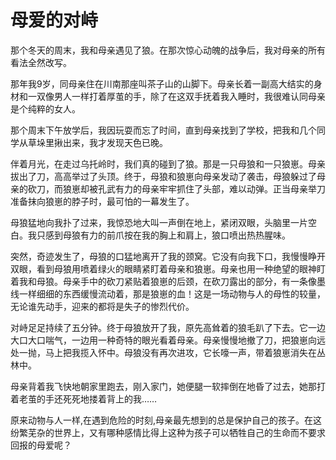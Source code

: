 # 母爱的对峙

那个冬天的周末，我和母亲遇见了狼。在那次惊心动魄的战争后，我对母亲的所有看法全然改写。 

 那年我9岁，同母亲住在川南那座叫茶子山的山脚下。母亲长着一副高大结实的身材和一双像男人一样打着厚茧的手，除了在这双手抚着我入睡时，我很难认同母亲是个纯粹的女人。 

 那个周末下午放学后，我因玩耍而忘了时间，直到母亲找到了学校，把我和几个同学从草垛里揪出来，我才发现天色已晚。 

 伴着月光，在走过乌托岭时，我们真的碰到了狼。那是一只母狼和一只狼崽。母亲拔出了刀，高高举过了头顶。终于，母狼和狼崽向母亲发动了袭击，母狼躲过了母亲的砍刀，而狼崽却被孔武有力的母亲牢牢抓住了头部，难以动弹。正当母亲举刀准备抹向狼崽的脖子时，最可怕的一幕发生了。 

 母狼猛地向我扑了过来，我惊恐地大叫一声倒在地上，紧闭双眼，头脑里一片空白。我只感到母狼有力的前爪按在我的胸上和肩上，狼口喷出热热腥味。 

 突然，奇迹发生了，母狼的口猛地离开了我的颈窝。它没有向我下口，我慢慢睁开双眼，看到母狼用喷着绿火的眼睛紧盯着母亲和狼崽。母亲也用一种绝望的眼神盯着我和母狼。母亲手中的砍刀紧贴着狼崽的后颈，在砍刀露出的部分，有一条像墨线一样细细的东西缓慢流动着，那是狼崽的血！这是一场动物与人的母性的较量，无论谁先动手，迎来的都将是失子的惨烈代价。 

 对峙足足持续了五分钟。终于母狼放开了我，原先高耸着的狼毛趴了下去。它一边大口大口喘气，一边用一种奇特的眼光看着母亲。母亲慢慢地撤了刀，把狼崽向远处一抛，马上把我揽入怀中。母狼没有再次进攻，它长嚎一声，带着狼崽消失在丛林中。 

 母亲背着我飞快地朝家里跑去，刚入家门，她便腿一软摔倒在地昏了过去，她那打着老茧的手还死死地搂着背上的我…… 

 原来动物与人一样,在遇到危险的时刻,母亲最先想到的总是保护自己的孩子。在这纷繁芜杂的世界上，又有哪种感情比得上这种为孩子可以牺牲自己的生命而不要求回报的母爱呢？
 